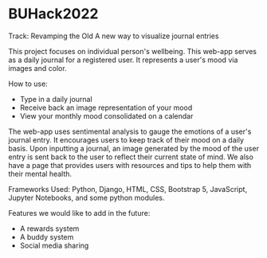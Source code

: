 # BUHack2022
Track: Revamping the Old 
A new way to visualize journal entries

This project focuses on individual person's wellbeing. This web-app serves as a daily journal for a registered user. It represents a user's mood via images and color.
  
How to use:
- Type in a daily journal
- Receive back an image representation of your mood
- View your monthly mood consolidated on a calendar

The web-app uses sentimental analysis to gauge the emotions of a user's journal entry. It encourages users to keep track of their mood on a daily basis. Upon inputting a journal, an image generated by the mood of the user entry is sent back to the user to reflect their current state of mind. We also have a page that provides users with resources and tips to help them with their mental health.

Frameworks Used: Python, Django, HTML, CSS, Bootstrap 5, JavaScript, Jupyter Notebooks, and some python modules. 

Features we would like to add in the future:
- A rewards system
- A buddy system
- Social media sharing
